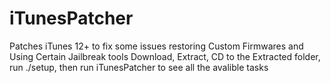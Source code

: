 # iTunesPatcher
Patches iTunes 12+ to fix some issues restoring Custom Firmwares and Using Certain Jailbreak tools
Download, Extract, CD to the Extracted folder, run ./setup, then run iTunesPatcher to see all the avalible tasks
<blockquote class="imgur-embed-pub" lang="en" data-id="a/FSMJc"><a href="//imgur.com/FSMJc"></a></blockquote><script async src="//s.imgur.com/min/embed.js" charset="utf-8"></script>
